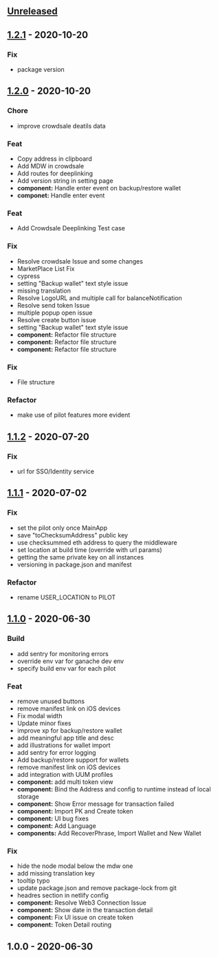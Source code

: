 <a name="unreleased"></a>
## [Unreleased]


<a name="1.2.1"></a>
## [1.2.1] - 2020-10-20
### Fix
- package version


<a name="1.2.0"></a>
## [1.2.0] - 2020-10-20
### Chore
- improve crowdsale deatils data

### Feat
- Copy address in clipboard
- Add MDW in crowdsale
- Add routes for deeplinking
- Add version string in setting page
- **component:** Handle enter event on backup/restore wallet
- **componet:** Handle enter event

### Feat
- Add Crowdsale Deeplinking Test case

### Fix
- Resolve crowdsale Issue and some changes
- MarketPlace List Fix
- cypress
- setting "Backup wallet" text style issue
- missing translation
- Resolve LogoURL and multiple call for balanceNotification
- Resolve send token Issue
- multiple popup open issue
- Resolve create button issue
- setting "Backup wallet" text style issue
- **component:** Refactor file structure
- **component:** Refactor file structure
- **component:** Refactor file structure

### Fix
- File structure

### Refactor
- make use of pilot features more evident


<a name="1.1.2"></a>
## [1.1.2] - 2020-07-20
### Fix
- url for SSO/Identity service


<a name="1.1.1"></a>
## [1.1.1] - 2020-07-02
### Fix
- set the pilot only once MainApp
- save "toChecksumAddress" public key
- use checksummed eth address to query the middleware
- set location at build time (override with url params)
- getting the same private key on all instances
- versioning in package.json and manifest

### Refactor
- rename USER_LOCATION to PILOT


<a name="1.1.0"></a>
## [1.1.0] - 2020-06-30
### Build
- add sentry for monitoring errors
- override env var for ganache dev env
- specify build env var for each pilot

### Feat
- remove unused buttons
- remove manifest link on iOS devices
- Fix modal width
- Update minor fixes
- improve xp for backup/restore wallet
- add meaningful app title and desc
- add illustrations for wallet import
- add sentry for error logging
- Add backup/restore support for wallets
- remove manifest link on iOS devices
- add integration with UUM profiles
- **component:** add multi token view
- **component:** Bind the Address and config to runtime instead of local storage
- **component:** Show Error message for transaction failed
- **component:** Import PK and Create token
- **component:**  UI bug fixes
- **component:** Add Language
- **components:** Add RecoverPhrase, Import Wallet and New Wallet

### Fix
- hide the node modal below the mdw one
- add missing translation key
- tooltip typo
- update package.json and remove package-lock from git
- headres section in netlify config
- **component:** Resolve Web3 Connection Issue
- **component:** Show date in the transaction detail
- **component:** Fix UI issue on  create token
- **component:** Token Detail routing


<a name="1.0.0"></a>
## 1.0.0 - 2020-06-30

[Unreleased]: https://github.com/apeunit/co3-wallet/compare/1.2.1...HEAD
[1.2.1]: https://github.com/apeunit/co3-wallet/compare/1.2.0...1.2.1
[1.2.0]: https://github.com/apeunit/co3-wallet/compare/1.1.2...1.2.0
[1.1.2]: https://github.com/apeunit/co3-wallet/compare/1.1.1...1.1.2
[1.1.1]: https://github.com/apeunit/co3-wallet/compare/1.1.0...1.1.1
[1.1.0]: https://github.com/apeunit/co3-wallet/compare/1.0.0...1.1.0
